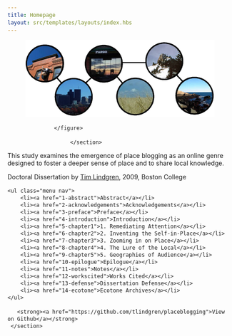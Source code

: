 ```yaml
---
title: Homepage
layout: src/templates/layouts/index.hbs
---
```


<div class="hero">
    <section>
             <figure>
             <img src="img/placeblogging-image.png" alt="Place Blogging Cover Image" />
       
             </figure>
             
                  </section>
</div>

<div class="description">
 <section>
          
   <p>This study examines the emergence of place blogging as an online genre designed to foster a deeper sense of place and to share local knowledge.</p>
   
   <p>Doctoral Dissertation by <a href="http://www.timlindgren.com">Tim Lindgren</a>, 2009, Boston College</p>
           
    <ul class="menu nav">
        <li><a href="1-abstract">Abstract</a></li>
        <li><a href="2-acknowledgements">Acknowledgements</a></li>
        <li><a href="3-preface">Preface</a></li>
        <li><a href="4-introduction">Introduction</a></li>
        <li><a href="5-chapter1">1. Remediating Attention</a></li>
        <li><a href="6-chapter2">2. Inventing the Self-in-Place</a></li>
        <li><a href="7-chapter3">3. Zooming in on Place</a></li>
        <li><a href="8-chapter4">4. The Lure of the Local</a></li>
        <li><a href="9-chapter5">5. Geographies of Audience</a></li>
        <li><a href="10-epilogue">Epilogue</a></li>
        <li><a href="11-notes">Notes</a></li>
        <li><a href="12-workscited">Works Cited</a></li>
        <li><a href="13-defense">Dissertation Defense</a></li>
        <li><a href="14-ecotone">Ecotone Archives</a></li>
    </ul>
     
       <strong><a href="https://github.com/tlindgren/placeblogging">View on Github</a></strong>  
     </section>
</div>
